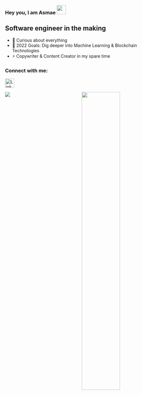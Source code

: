 ### Hey you, I am Asmae <img src="https://raw.githubusercontent.com/nakulbhati/nakulbhati/master/contain/Hi.gif" width="30px">
## Software engineer in the making 

- 🌱 Curious about everything 
- 🥅 2022 Goals: Dig deeper into Machine Learning & Blockchain Technologies
- ⚡ Copywriter & Content Creator in my spare time

### Connect with me:

<a href="https://www.linkedin.com/in/asmae-yadaoui/" target="_blank"><img src="https://raw.githubusercontent.com/nakulbhati/nakulbhati/master/contain/in.png" alt="LinkedIn" width="30"></a>
<p align="left"><img width="50%" src="https://github-readme-stats.vercel.app/api?username=asmaeyadaoui&show_icons=true&theme=monokai&count_private=true" <p align="right"><img src="https://github-readme-stats.vercel.app/api/top-langs/?username=asmaeyadaoui&theme=merko&layout=compact&hide_langs_below=1" /></p>


<br />
<br />
